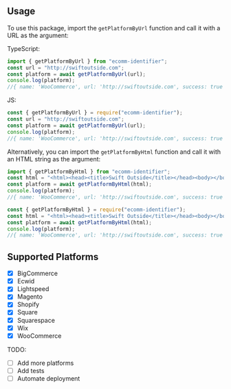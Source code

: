## Usage

To use this package, import the `getPlatformByUrl` function and call it with a URL as the argument:

TypeScript:

```typescript
import { getPlatformByUrl } from "ecomm-identifier";
const url = "http://swiftoutside.com";
const platform = await getPlatformByUrl(url);
console.log(platform);
//{ name: 'WooCommerce', url: 'http://swiftoutside.com', success: true }
```

JS:

```javascript
const { getPlatformByUrl } = require("ecomm-identifier");
const url = "http://swiftoutside.com";
const platform = await getPlatformByUrl(url);
console.log(platform);
//{ name: 'WooCommerce', url: 'http://swiftoutside.com', success: true }
```

Alternatively, you can import the `getPlatformByHtml` function and call it with an HTML string as the argument:

```typescript
import { getPlatformByHtml } from "ecomm-identifier";
const html = "<html><head><title>Swift Outside</title></head><body></body></html>";
const platform = await getPlatformByHtml(html);
console.log(platform);
//{ name: 'WooCommerce', url: 'http://swiftoutside.com', success: true }
```

```javascript
const { getPlatformByHtml } = require("ecomm-identifier");
const html = "<html><head><title>Swift Outside</title></head><body></body></html>";
const platform = await getPlatformByHtml(html);
console.log(platform);
//{ name: 'WooCommerce', url: 'http://swiftoutside.com', success: true }
```

## Supported Platforms

- [x] BigCommerce
- [x] Ecwid
- [x] Lightspeed
- [x] Magento
- [x] Shopify
- [x] Square
- [x] Squarespace
- [x] Wix
- [x] WooCommerce

TODO:

- [ ] Add more platforms
- [ ] Add tests
- [ ] Automate deployment
